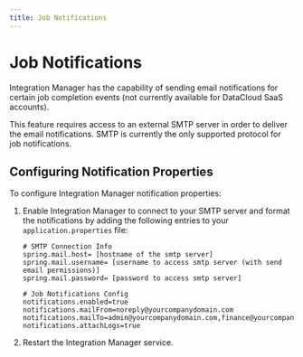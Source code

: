 ```yaml
---
title: Job Notifications
---
```


# Job Notifications

Integration Manager has the capability of sending email notifications for certain job completion events (not currently available for DataCloud SaaS accounts).

This feature requires access to an external SMTP server in order to deliver the email notifications. SMTP is currently the only supported protocol for job notifications.

## Configuring Notification Properties

To configure Integration Manager notification properties:

1. Enable Integration Manager to connect to your SMTP server and format the notifications by adding the following entries to your `application.properties` file:

    ```
    # SMTP Connection Info
    spring.mail.host= [hostname of the smtp server]
    spring.mail.username= [username to access smtp server (with send email permissions)]
    spring.mail.password= [password to access smtp server]
    ```

    ```
    # Job Notifications Config
    notifications.enabled=true
    notifications.mailFrom=noreply@yourcompanydomain.com
    notifications.mailTo=admin@yourcompanydomain.com,finance@yourcompanydomain.com
    notifications.attachLogs=true
    ```
    
2. Restart the Integration Manager service.